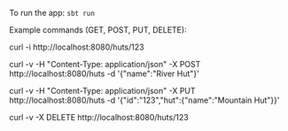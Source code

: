 


To run the app:  `sbt run`

Example commands (GET, POST, PUT, DELETE):


curl -i http://localhost:8080/huts/123


curl -v -H "Content-Type: application/json" -X POST http://localhost:8080/huts -d '{"name":"River Hut"}'


curl -v -H "Content-Type: application/json" -X PUT http://localhost:8080/huts -d '{"id":"123","hut":{"name":"Mountain Hut"}}'


curl -v -X DELETE http://localhost:8080/huts/123
